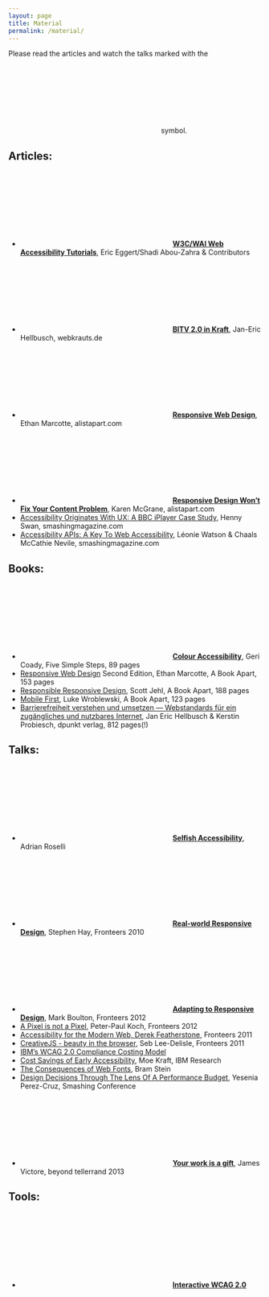 ```yaml
---
layout: page
title: Material
permalink: /material/
---
```


Please read the articles and watch the talks marked with the **<svg class="icon icon-star" title="Stern"><use xlink:href="{{ "/sprite.svg#icon-star"  | prepend: site.baseurl }}"></use></svg>** symbol.

## Articles:

* **<svg class="icon icon-star" title="Stern"><use xlink:href="{{ "/sprite.svg#icon-star"  | prepend: site.baseurl }}"></use></svg> [W3C/WAI Web Accessibility Tutorials](http://w3c.github.io/wai-tutorials/)**, Eric Eggert/Shadi Abou-Zahra & Contributors
* **<svg class="icon icon-star" title="Stern"><use xlink:href="{{ "/sprite.svg#icon-star"  | prepend: site.baseurl }}"></use></svg> [BITV 2.0 in Kraft](http://webkrauts.de/artikel/2011/bitv-20-kraft)**, Jan-Eric Hellbusch, webkrauts.de
* **<svg class="icon icon-star" title="Stern"><use xlink:href="{{ "/sprite.svg#icon-star"  | prepend: site.baseurl }}"></use></svg> [Responsive Web Design](http://alistapart.com/article/responsive-web-design)**, Ethan Marcotte, alistapart.com
* **<svg class="icon icon-star" title="Stern"><use xlink:href="{{ "/sprite.svg#icon-star"  | prepend: site.baseurl }}"></use></svg> [Responsive Design Won’t Fix Your Content Problem](http://alistapart.com/column/responsive-design-wont-fix-your-content-problem)**, Karen McGrane, alistapart.com
* [Accessibility Originates With UX: A BBC iPlayer Case Study](http://www.smashingmagazine.com/2015/02/23/bbc-iplayer-accessibility-case-study/), Henny Swan, smashingmagazine.com
* [Accessibility APIs: A Key To Web Accessibility](http://www.smashingmagazine.com/2015/03/16/web-accessibility-with-accessibility-api/), Léonie Watson & Chaals McCathie Nevile, smashingmagazine.com

## Books:

* **<svg class="icon icon-star" title="Stern"><use xlink:href="{{ "/sprite.svg#icon-star"  | prepend: site.baseurl }}"></use></svg> [Colour Accessibility](http://www.fivesimplesteps.com/products/colour-accessibility)**, Geri Coady, Five Simple Steps, 89 pages
* [Responsive Web Design](http://abookapart.com/products/responsive-web-design) Second Edition, Ethan Marcotte, A Book Apart, 153 pages
* [Responsible Responsive Design](http://abookapart.com/products/responsible-responsive-design), Scott Jehl, A Book Apart, 188 pages
* [Mobile First](http://abookapart.com/products/mobile-first), Luke Wroblewski, A Book Apart, 123 pages
* [Barrierefreiheit verstehen und umsetzen — Webstandards für ein zugängliches und nutzbares Internet](http://www.barrierefreies-webdesign.de/dpunkt/), Jan Eric Hellbusch & Kerstin Probiesch, dpunkt verlag, 812 pages(!)

## Talks:

* **<svg class="icon icon-star" title="Stern"><use xlink:href="{{ "/sprite.svg#icon-star"  | prepend: site.baseurl }}"></use></svg> [Selfish Accessibility](http://blog.adrianroselli.com/2015/03/slides-selfish-accessibility-for-avega.html)**, Adrian Roselli
* **<svg class="icon icon-star" title="Stern"><use xlink:href="{{ "/sprite.svg#icon-star"  | prepend: site.baseurl }}"></use></svg> [Real-world Responsive Design](https://vimeo.com/15986231)**, Stephen Hay, Fronteers 2010
* **<svg class="icon icon-star" title="Stern"><use xlink:href="{{ "/sprite.svg#icon-star"  | prepend: site.baseurl }}"></use></svg> [Adapting to Responsive Design](https://vimeo.com/52450815)**, Mark Boulton, Fronteers 2012
* [A Pixel is not a Pixel](https://vimeo.com/52851511), Peter-Paul Koch, Fronteers 2012
* [Accessibility for the Modern Web, Derek Featherstone](https://vimeo.com/31072025), Fronteers 2011
* [CreativeJS - beauty in the browser](https://vimeo.com/30909615), Seb Lee-Delisle, Fronteers 2011
* [IBM’s WCAG 2.0 Compliance Costing Model](https://www-03.ibm.com/able/education/downloads/IBM_WCAG_2.0_Compliance_Costing_Model_CSUN13.pdf)
* [Cost Savings of Early Accessibility](http://www-03.ibm.com/able/education/downloads/CostSavingsofEarlyAccessibility-CSUN-2012_accessible_IBM.pdf), Moe Kraft, IBM Research
* [The Consequences of Web Fonts](https://speakerdeck.com/bramstein/the-consequences-of-web-fonts), Bram Stein
* [Design Decisions Through The Lens Of A Performance Budget](https://vimeo.com/108328247), Yesenia Perez-Cruz, Smashing Conference
* **<svg class="icon icon-star" title="Stern"><use xlink:href="{{ "/sprite.svg#icon-star"  | prepend: site.baseurl }}"></use></svg> [Your work is a gift](https://vimeo.com/69452647)**, James Victore, beyond tellerrand 2013

## Tools:

* **<svg class="icon icon-star" title="Stern"><use xlink:href="{{ "/sprite.svg#icon-star"  | prepend: site.baseurl }}"></use></svg> [Interactive WCAG 2.0](http://vigetlabs.github.io/interactive-wcag/)**